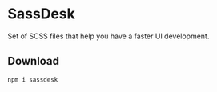# SassDesk
Set of SCSS files that help you have a faster UI development.

## Download

`npm i sassdesk`
